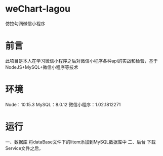 # weChart-lagou
仿拉勾网微信小程序

# 前言
  此项目是本人在学习微信小程序之后对微信小程序各种api的实战和检验，基于NodeJS+MySQL+微信小程序等技术
  
# 环境
  Node：10.15.3
  MySQL：8.0.12
  微信小程序：1.02.1812271
  
# 运行
  一、数据库
  将dataBase文件下的litem添加到MySQL数据库中
  二、后台
  下载Service文件之后，
